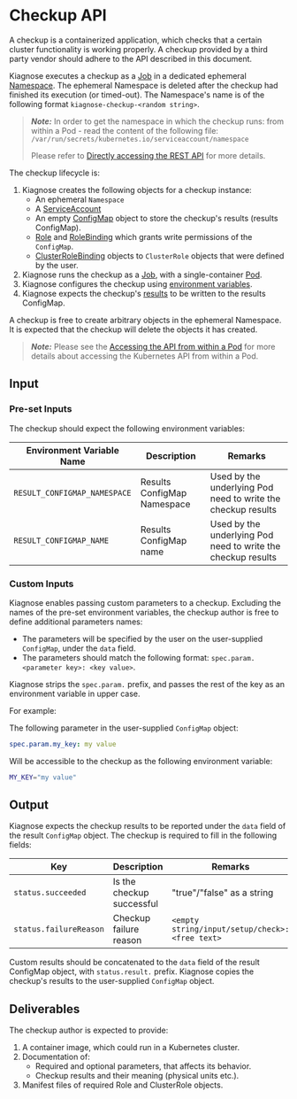 # Checkup API

A checkup is a containerized application, which checks that a certain cluster functionality is working properly.
A checkup provided by a third party vendor should adhere to the API described in this document.

Kiagnose executes a checkup as a [Job](https://kubernetes.io/docs/concepts/workloads/controllers/job/) in a dedicated ephemeral [Namespace](https://kubernetes.io/docs/concepts/overview/working-with-objects/namespaces/).
The ephemeral Namespace is deleted after the checkup had finished its execution (or timed-out).
The Namespace's name is of the following format `kiagnose-checkup-<random string>`.
> **_Note:_** In order to get the namespace in which the checkup runs: 
> from within a Pod - read the content of the following file:
> `/var/run/secrets/kubernetes.io/serviceaccount/namespace`
>
> Please refer to [Directly accessing the REST API](https://kubernetes.io/docs/tasks/run-application/access-api-from-pod/#directly-accessing-the-rest-api) for more details.

The checkup lifecycle is:
1. Kiagnose creates the following objects for a checkup instance:
   - An ephemeral `Namespace`
   - A [ServiceAccount](https://kubernetes.io/docs/tasks/configure-pod-container/configure-service-account/)
   - An empty [ConfigMap](https://kubernetes.io/docs/concepts/configuration/configmap/) object to store the checkup's results (results ConfigMap).
   - [Role](https://kubernetes.io/docs/reference/access-authn-authz/rbac/#role-and-clusterrole) and [RoleBinding](https://kubernetes.io/docs/reference/access-authn-authz/rbac/#rolebinding-and-clusterrolebinding) which grants write permissions of the `ConfigMap`.
   - [ClusterRoleBinding](https://kubernetes.io/docs/reference/access-authn-authz/rbac/#rolebinding-and-clusterrolebinding) objects to `ClusterRole` objects that were defined by the user. 
2. Kiagnose runs the checkup as a [Job](https://kubernetes.io/docs/concepts/workloads/controllers/job/), with a single-container [Pod](https://kubernetes.io/docs/concepts/workloads/pods/).
3. Kiagnose configures the checkup using [environment variables](https://kubernetes.io/docs/tasks/inject-data-application/define-environment-variable-container/).
4. Kiagnose expects the checkup's [results](#output) to be written to the results ConfigMap. 

A checkup is free to create arbitrary objects in the ephemeral Namespace.
It is expected that the checkup will delete the objects it has created.

> **_Note:_** Please see the [Accessing the API from within a Pod](https://kubernetes.io/docs/tasks/run-application/access-api-from-pod/#accessing-the-api-from-within-a-pod)
for more details about accessing the Kubernetes API from within a Pod.

## Input

### Pre-set Inputs

The checkup should expect the following environment variables:

| Environment Variable Name    | Description                 | Remarks                                                      |
|------------------------------|-----------------------------|--------------------------------------------------------------|
| `RESULT_CONFIGMAP_NAMESPACE` | Results ConfigMap Namespace | Used by the underlying Pod need to write the checkup results |
| `RESULT_CONFIGMAP_NAME`      | Results ConfigMap name      | Used by the underlying Pod need to write the checkup results |

### Custom Inputs

Kiagnose enables passing custom parameters to a checkup.
Excluding the names of the pre-set environment variables, the checkup author is free to define additional parameters names:
- The parameters will be specified by the user on the user-supplied `ConfigMap`, under the `data` field.
- The parameters should match the following format: `spec.param.<parameter key>: <key value>`.

Kiagnose strips the `spec.param.` prefix, and passes the rest of the key as an environment variable in upper case.

For example:

The following parameter in the user-supplied `ConfigMap` object:
```yaml
spec.param.my_key: my value
```

Will be accessible to the checkup as the following environment variable:
```bash
MY_KEY="my value"
```

## Output

Kiagnose expects the checkup results to be reported under the `data` field of the result `ConfigMap` object.
The checkup is required to fill in the following fields:

| Key                    | Description               | Remarks                                         |
|------------------------|---------------------------|-------------------------------------------------|
| `status.succeeded`     | Is the checkup successful | "true"/"false"  as a string                     |
| `status.failureReason` | Checkup failure reason    | `<empty string/input/setup/check>: <free text>` |

Custom results should be concatenated to the `data` field of the result ConfigMap object, with `status.result.` prefix.
Kiagnose copies the checkup's results to the user-supplied `ConfigMap` object.

## Deliverables
The checkup author is expected to provide:
1. A container image, which could run in a Kubernetes cluster.
2. Documentation of:
   - Required and optional parameters, that affects its behavior.
   - Checkup results and their meaning (physical units etc.).
3. Manifest files of required Role and ClusterRole objects.

